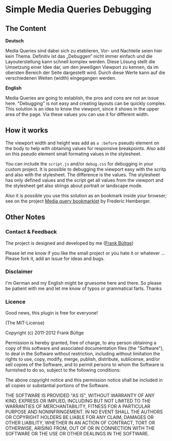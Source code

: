 # Simple Media Queries Debugging

## The Content

**Deutsch**

Media Queries sind dabei sich zu etablieren, Vor- und Nachteile seien hier kein Thema. Definitiv ist das „Debuggen” nicht immer einfach und die Layouterstellung kann schnell komplex werden. Diese Lösung stellt die Umsetzung einer Idee dar, um den jeweiligen Viewport zu kennen, da im obersten Bereich der Seite dargestellt wird. Durch diese Werte kann auf die verschiedenen Weiten (width) eingegangen werden.

**English**

Media Queries are going to establish, the pros and cons are not an issue here. "Debugging" is not easy and creating layouts can be quickly complex. This solution is an idea to know the viewport, since it shows in the upper area of the page. Via these values you can use it for different width.

## How it works
The viewport width and height was add as `a :before` pseudo element on the body to help with obtaining values for responsive breakpoints. Also add on this pseudo element small formating values in the stylesheet.

You can include the `script.js` and/or `debug.css` for debugging in your custom project. It is possible to debugging the viewport easy with the scritp and also with the stylesheet. The difference is the values. The stylesheet has only defined values and the script get all values from the viewport and the stylesheet get also strings about portrait or landscape mode.

Also it is possible you use this solution as an bookmark inside your browser; see on the project [Media query bookmarklet](http://fhemberger.github.com/mediaquery-bookmarklet/) by Frederic Hemberger.

## Other Notes

### Contact & Feedback
The project is designed and developed by me ([Frank Bültge](http://bueltge.de))

Please let me know if you like the small project or you hate it or whatever ... Please fork it, add an issue for ideas and bugs.

### Disclaimer
I'm German and my English might be gruesome here and there. So please be patient with me and let me know of typos or grammatical farts. Thanks

### Licence
Good news, this plugin is free for everyone!

(The MIT-License)

Copyright (c) 2011-2012 Frank Bültge

Permission is hereby granted, free of charge, to any person obtaining a copy of this software and associated documentation files (the "Software"), to deal in the Software without restriction, including without limitation the rights to use, copy, modify, merge, publish, distribute, sublicense, and/or sell copies of the Software, and to permit persons to whom the Software is furnished to do so, subject to the following conditions:

The above copyright notice and this permission notice shall be included in all copies or substantial portions of the Software.

THE SOFTWARE IS PROVIDED "AS IS", WITHOUT WARRANTY OF ANY KIND, EXPRESS OR IMPLIED, INCLUDING BUT NOT LIMITED TO THE WARRANTIES OF MERCHANTABILITY, FITNESS FOR A PARTICULAR PURPOSE AND NONINFRINGEMENT. IN NO EVENT SHALL THE AUTHORS OR COPYRIGHT HOLDERS BE LIABLE FOR ANY CLAIM, DAMAGES OR OTHER LIABILITY, WHETHER IN AN ACTION OF CONTRACT, TORT OR OTHERWISE, ARISING FROM, OUT OF OR IN CONNECTION WITH THE SOFTWARE OR THE USE OR OTHER DEALINGS IN THE SOFTWARE.